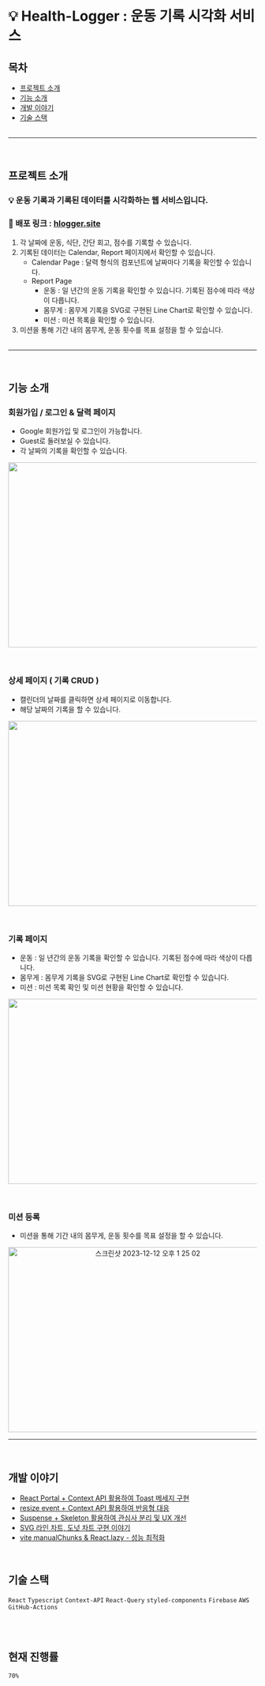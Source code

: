 # 💡 Health-Logger : 운동 기록 시각화 서비스

## 목차

- [프로젝트 소개](#프로젝트-소개)
- [기능 소개](#기능-소개)
- [개발 이야기](#개발-이야기)
- [기술 스택](#기술-스택)
  <br><br>

---

<br>

## 프로젝트 소개

### 💡 운동 기록과 기록된 데이터를 시각화하는 웹 서비스입니다. <br>

### 🔗 배포 링크 : [hlogger.site](https://hlogger.site)

1. 각 날짜에 운동, 식단, 간단 회고, 점수를 기록할 수 있습니다.
2. 기록된 데이터는 Calendar, Report 페이지에서 확인할 수 있습니다.
   - Calendar Page : 달력 형식의 컴포넌트에 날짜마다 기록을 확인할 수 있습니다.
   - Report Page
     - 운동 : 일 년간의 운동 기록을 확인할 수 있습니다. 기록된 점수에 따라 색상이 다릅니다.
     - 몸무게 : 몸무게 기록을 SVG로 구현된 Line Chart로 확인할 수 있습니다.
     - 미션 : 미션 목록을 확인할 수 있습니다.
3. 미션을 통해 기간 내의 몸무게, 운동 횟수를 목표 설정을 할 수 있습니다.
   <br /> <br />

---

<br />

## 기능 소개

### 회원가입 / 로그인 & 달력 페이지

- Google 회원가입 및 로그인이 가능합니다.
- Guest로 둘러보실 수 있습니다.
- 각 날짜의 기록을 확인할 수 있습니다.

<p align="center"><img width="550" height="375" src="https://github.com/jeongdopark/H-Logger/assets/72500346/ae6fe71e-ab30-4549-b734-ee044fe31d86"></p>

<br />

### 상세 페이지 ( 기록 CRUD )

- 캘린더의 날짜를 클릭하면 상세 페이지로 이동합니다.
- 해당 날짜의 기록을 할 수 있습니다.

<p align="center"><img width="550" height="375" src="https://github.com/jeongdopark/H-Logger/assets/72500346/76b2ec64-ab8e-4af5-9a1e-757d347fe797"></p>

<br />

### 기록 페이지

- 운동 : 일 년간의 운동 기록을 확인할 수 있습니다. 기록된 점수에 따라 색상이 다릅니다.
- 몸무게 : 몸무게 기록을 SVG로 구현된 Line Chart로 확인할 수 있습니다.
- 미션 : 미션 목록 확인 및 미션 현황을 확인할 수 있습니다.

<p align="center"><img width="550" height="375" src="https://github.com/jeongdopark/H-Logger/assets/72500346/c54d34c0-8ca7-4845-9d60-1f45bb754481"></p>

<br />

### 미션 등록

- 미션을 통해 기간 내의 몸무게, 운동 횟수를 목표 설정을 할 수 있습니다.

<p align="center"><img width="550" height="375" alt="스크린샷 2023-12-12 오후 1 25 02" src="https://github.com/jeongdopark/H-Logger/assets/72500346/c24e1fcb-59fe-4020-9032-bb3650eb33b7"></p>

---

<br />

## 개발 이야기

- [React Portal + Context API 활용하여 Toast 메세지 구현](https://github.com/jeongdopark/H-Logger/wiki/React-Portal---Context-API-활용하여-Toast-메세지-구현)
- [resize event + Context API 활용하여 반응형 대응](https://github.com/jeongdopark/H-Logger/wiki/resize-event---Context-API-활용하여-반응형-대응)
- [Suspense + Skeleton 활용하여 관심사 분리 및 UX 개선](https://github.com/jeongdopark/H-Logger/wiki/Suspense---Skeleton-활용하여-관심사-분리-및-UX-개선)
- [SVG 라인 차트, 도넛 차트 구현 이야기](https://github.com/jeongdopark/H-Logger/wiki/SVG-라인-차트%2C-도넛-차트-구현-이야기)
- [vite manualChunks & React.lazy - 성능 최적화](https://github.com/jeongdopark/H-Logger/wiki/성능-최적화-%E2%80%90-vite-manualChunks-%26-React.lazy)

<br />

## 기술 스택

`React` `Typescript` `Context-API` `React-Query` `styled-components` `Firebase` `AWS` `GitHub-Actions`

<br /><br />

## 현재 진행률

`70%`
